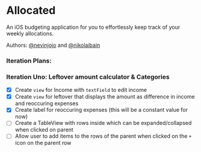 # Allocated
An iOS budgeting application for you to effortlessly keep track of your weekly allocations.

Authors: [@nevinjojo](github.com/nevinjojo) and [@nikolaibain](https://github.com/nikolaibain)

### Iteration Plans:
### Iteration Uno: Leftover amount calculator & Categories
- [x] Create `view` for Income with `textField` to edit income
- [x] Create `view` for leftover that displays the amount as difference in income and reoccuring expenses
- [x] Create label for reoccuring expenses (this will be a constant value for now)
- [ ] Create a TableView with rows inside which can be expanded/collapsed when clicked on parent
- [ ] Allow user to add items to the rows of the parent when clicked on the `+` icon on the parent row

